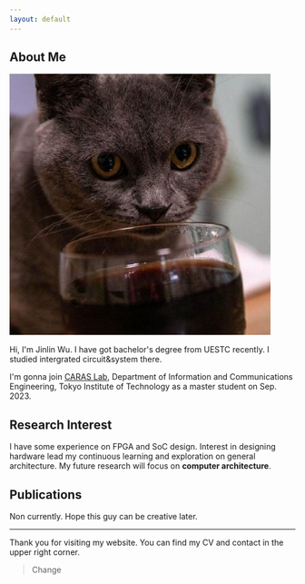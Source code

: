 ```yaml
---
layout: default
---
```


## About Me

<img class="profile-picture" src="sp1c4.jpg">

Hi, I'm Jinlin Wu. I have got bachelor's degree from UESTC recently. I studied intergrated circuit&system there.

I'm gonna join [CARAS Lab](https://titech-caras.github.io/), Department of Information and Communications Engineering, Tokyo Institute of Technology as a master student on Sep. 2023. 


## Research Interest

I have some experience on FPGA and SoC design. Interest in designing hardware lead my continuous learning and exploration on general architecture. My future research will focus on **computer architecture**.


## Publications

Non currently. Hope this guy can be creative later.

---
Thank you for visiting my website. You can find my CV and contact in the upper right corner.

> Change


